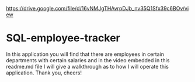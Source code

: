 https://drive.google.com/file/d/16vNMJgTHAvrpDJb_nv35Q1Sfx39c6BOv/view


# SQL-employee-tracker
In this application you will find that there are employees in certain departments with certain salaries and in the video embedded in this readme.md file I will give a walkthrough as to how I will operate this application. Thank you, cheers!
